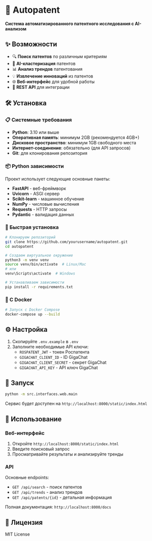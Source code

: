 # 🚀 Autopatent

**Система автоматизированного патентного исследования с AI-анализом**

## ✨ Возможности

- 🔍 **Поиск патентов** по различным критериям
- 🤖 **AI-кластеризация** патентов
- 📊 **Анализ трендов** патентования
- 💡 **Извлечение инноваций** из патентов
- 🌐 **Веб-интерфейс** для удобной работы
- 🔗 **REST API** для интеграции

## 🛠 Установка

### 📋 Системные требования
- **Python**: 3.10 или выше
- **Оперативная память**: минимум 2GB (рекомендуется 4GB+)
- **Дисковое пространство**: минимум 1GB свободного места
- **Интернет-соединение**: обязательно (для API запросов)
- **Git**: для клонирования репозитория

### 📦 Python зависимости
Проект использует следующие основные пакеты:
- **FastAPI** - веб-фреймворк
- **Uvicorn** - ASGI сервер
- **Scikit-learn** - машинное обучение
- **NumPy** - числовые вычисления
- **Requests** - HTTP запросы
- **Pydantic** - валидация данных

### 🚀 Быстрая установка

```bash
# Клонируем репозиторий
git clone https://github.com/yourusername/autopatent.git
cd autopatent

# Создаем виртуальное окружение
python3 -m venv venv
source venv/bin/activate  # Linux/Mac
# или
venv\Scripts\activate  # Windows

# Устанавливаем зависимости
pip install -r requirements.txt
```

### 🐳 С Docker

```bash
# Запуск с Docker Compose
docker-compose up --build
```

## ⚙️ Настройка

1. Скопируйте `.env.example` в `.env`
2. Заполните необходимые API ключи:
   - `ROSPATENT_JWT` - токен Роспатента
   - `GIGACHAT_CLIENT_ID` - ID GigaChat
   - `GIGACHAT_CLIENT_SECRET` - секрет GigaChat
   - `GIGACHAT_API_KEY` - API ключ GigaChat

## 🚀 Запуск

```bash
python -m src.interfaces.web.main
```

Сервис будет доступен на `http://localhost:8000/static/index.html`

## 📖 Использование

### Веб-интерфейс
1. Откройте `http://localhost:8000/static/index.html`
2. Введите поисковый запрос
3. Просматривайте результаты и анализируйте тренды

### API
Основные endpoints:
- `GET /api/search` - поиск патентов
- `GET /api/trends` - анализ трендов
- `GET /api/patents/{id}` - детальная информация

Полная документация: `http://localhost:8000/docs`

## 📄 Лицензия

MIT License
